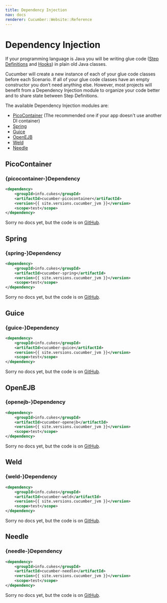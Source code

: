 ```yaml
---
title: Dependency Injection
nav: docs
renderer: Cucumber::Website::Reference
---
```


# Dependency Injection

If your programming language is Java you will be writing glue code
([Step Definitions](/docs/reference#step-definitions) and [Hooks](/docs/reference#step-definitions)) in plain old Java classes.

Cucumber will create a new instance of each of your glue code classes before each Scenario.
If all of your glue code classes have an empty constructor you don’t need anything else.
However, most projects will benefit from a Dependency Injection module to organize your code better and to share
state between Step Definitions.

The available Dependency Injection modules are:

* [PicoContainer](#picocontainer) (The recommended one if your app doesn't use another DI container)
* [Spring](#spring)
* [Guice](#guice)
* [OpenEJB](#openejb)
* [Weld](#weld)
* [Needle](#needle)

## PicoContainer

### {picocontainer-}Dependency

```xml
<dependency>
    <groupId>info.cukes</groupId>
    <artifactId>cucumber-picocontainer</artifactId>
    <version>{{ site.versions.cucumber_jvm }}</version>
    <scope>test</scope>
</dependency>
```

Sorry no docs yet, but the code is on [GitHub](https://github.com/cucumber/cucumber-jvm/tree/master/picocontainer).

## Spring

### {spring-}Dependency

```xml
<dependency>
    <groupId>info.cukes</groupId>
    <artifactId>cucumber-spring</artifactId>
    <version>{{ site.versions.cucumber_jvm }}</version>
    <scope>test</scope>
</dependency>
```

Sorry no docs yet, but the code is on [GitHub](https://github.com/cucumber/cucumber-jvm/tree/master/spring).

## Guice

### {guice-}Dependency

```xml
<dependency>
    <groupId>info.cukes</groupId>
    <artifactId>cucumber-guice</artifactId>
    <version>{{ site.versions.cucumber_jvm }}</version>
    <scope>test</scope>
</dependency>
```

Sorry no docs yet, but the code is on [GitHub](https://github.com/cucumber/cucumber-jvm/tree/master/guice).

## OpenEJB

### {openejb-}Dependency

```xml
<dependency>
    <groupId>info.cukes</groupId>
    <artifactId>cucumber-openejb</artifactId>
    <version>{{ site.versions.cucumber_jvm }}</version>
    <scope>test</scope>
</dependency>
```

Sorry no docs yet, but the code is on [GitHub](https://github.com/cucumber/cucumber-jvm/tree/master/openejb).

## Weld

### {weld-}Dependency

```xml
<dependency>
    <groupId>info.cukes</groupId>
    <artifactId>cucumber-weld</artifactId>
    <version>{{ site.versions.cucumber_jvm }}</version>
    <scope>test</scope>
</dependency>
```

Sorry no docs yet, but the code is on [GitHub](https://github.com/cucumber/cucumber-jvm/tree/master/weld).

## Needle

### {needle-}Dependency

```xml
<dependency>
    <groupId>info.cukes</groupId>
    <artifactId>cucumber-needle</artifactId>
    <version>{{ site.versions.cucumber_jvm }}</version>
    <scope>test</scope>
</dependency>
```

Sorry no docs yet, but the code is on [GitHub](https://github.com/cucumber/cucumber-jvm/tree/master/needle).
